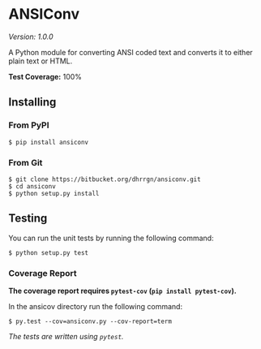 # ANSIConv

*Version: 1.0.0*

A Python module for converting ANSI coded text and converts it to either plain
text or HTML.

**Test Coverage:** 100%

## Installing

### From PyPI

    $ pip install ansiconv

### From Git

    $ git clone https://bitbucket.org/dhrrgn/ansiconv.git
    $ cd ansiconv
    $ python setup.py install

## Testing

You can run the unit tests by running the following command:

    $ python setup.py test

### Coverage Report

**The coverage report requires `pytest-cov` (`pip install pytest-cov`).**

In the ansicov directory run the following command:

    $ py.test --cov=ansiconv.py --cov-report=term

*The tests are written using `pytest`.*
